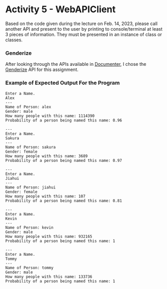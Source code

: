 # Activity 5 - WebAPIClient

Based on the code given during the lecture on Feb. 14, 2023, please call another API and present to the user by printing to console/terminal at least 3 pieces of information. They must be presented in an instance of class or classes.

### Genderize
After looking through the APIs available in [Documenter](https://documenter.getpostman.com/view/8854915/Szf7znEe#8279640c-f026-47a5-9261-ecbdf82d96f0), I chose the [Genderize](https://genderize.io/) API for this assignment.

### Example of Expected Output For the Program 
```
Enter a Name.
Alex
---
Name of Person: alex
Gender: male
How many people with this name: 1114390
Probability of a person being named this name: 0.96

---
Enter a Name.
Sakura
---
Name of Person: sakura
Gender: female
How many people with this name: 3689
Probability of a person being named this name: 0.97

---
Enter a Name.
Jiahui
---
Name of Person: jiahui
Gender: female
How many people with this name: 107
Probability of a person being named this name: 0.81

---
Enter a Name.
Kevin
---
Name of Person: kevin
Gender: male
How many people with this name: 932165
Probability of a person being named this name: 1

---
Enter a Name.
Tommy
---
Name of Person: tommy
Gender: male
How many people with this name: 133736
Probability of a person being named this name: 1
```
